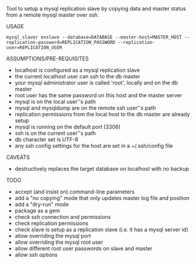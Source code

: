 
Tool to setup a mysql replication slave by copying data and master status from a remote mysql master over ssh.

USAGE

    mysql_slaver enslave --database=DATABASE --master-host=MASTER_HOST --replication-password=REPLICATION_PASSWORD --replication-user=REPLICATION_USER

ASSUMPTIONS/PRE-REQUISITES

* localhost is configured as a mysql replication slave
* the current localhost user can ssh to the db master
* your mysql administrator user is called 'root', locally and on the db master
* root user has the same password on this host and the master server
* mysql is on the local user''s path
* mysql and mysqldump are on the remote ssh user''s path
* replication permissions from the local host to the db master are already setup
* mysql is running on the default port (3306)
* ssh is on the current user''s path
* db character set is UTF-8
* any ssh config settings for the host are set in a ~/.ssh/config file

CAVEATS

* destructively replaces the target database on localhost with no backup

TODO

* accept (and insist on) command-line parameters
* add a "no copying" mode that only updates master log file and position
* add a "dry-run" mode
* package as a gem
* check ssh connection and permissions
* check replication permissions
* check slave is setup as a replication slave (i.e. it has a mysql server id)
* allow overriding the mysql port
* allow overriding the mysql root user
* allow different root user passwords on slave and master
* allow ssh options
